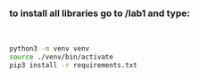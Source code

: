 <h3>to install all libraries go to /lab1 and type: </h3>
<br>

```bash
python3 -m venv venv
source ./venv/bin/activate
pip3 install -r requirements.txt
```
